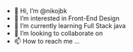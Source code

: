 - 👋 Hi, I’m @nikojbk
- 👀 I’m interested in Front-End Design
- 🌱 I’m currently learning Full Stack java
- 💞️ I’m looking to collaborate on 
- 📫 How to reach me ...

<!---
nikojbk/nikojbk is a ✨ special ✨ repository because its `README.md` (this file) appears on your GitHub profile.
You can click the Preview link to take a look at your changes.
--->
